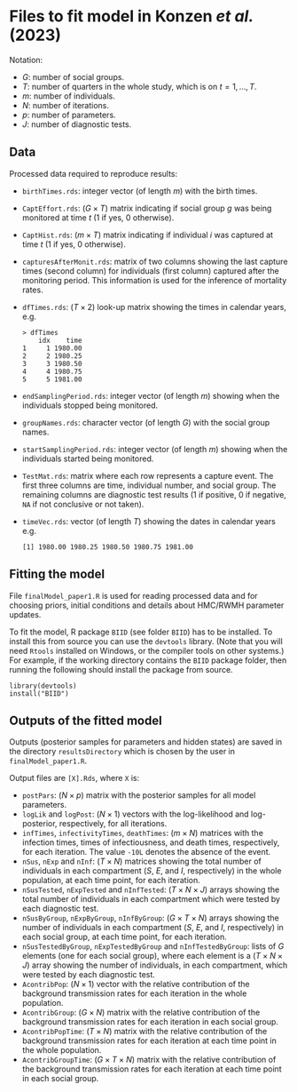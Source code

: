# Files to fit model in Konzen *et al.* (2023)

Notation:

* $G$: number of social groups.
* $T$: number of quarters in the whole study, which is on $t = 1, \dots, T$.
* $m$: number of individuals.
* $N$: number of iterations.
* $p$: number of parameters.
* $J$: number of diagnostic tests.

## Data

Processed data required to reproduce results:

* `birthTimes.rds`: integer vector (of length $m$) with the birth times.
* `CaptEffort.rds`: ($G \times T$) matrix indicating if social group $g$ was being monitored at time $t$ (1 if yes, 0 otherwise).
* `CaptHist.rds`: ($m \times T$) matrix indicating if individual $i$ was captured at time $t$ (1 if yes, 0 otherwise).
* `capturesAfterMonit.rds`: matrix of two columns showing the last capture times (second column) for individuals (first column) captured after the monitoring period. This information is used for the inference of mortality rates.
* `dfTimes.rds`: ($T \times 2$) look-up matrix showing the times in calendar years, e.g.
  
  ```
  > dfTimes
      idx    time
  1     1 1980.00
  2     2 1980.25
  3     3 1980.50
  4     4 1980.75
  5     5 1981.00
  ```
  
* `endSamplingPeriod.rds`: integer vector (of length $m$) showing when the individuals stopped being monitored.
* `groupNames.rds`: character vector (of length $G$) with the social group names.
* `startSamplingPeriod.rds`: integer vector (of length $m$) showing when the individuals started being monitored.
* `TestMat.rds`: matrix where each row represents a capture event. The first three columns are time, individual number, and social group. The remaining columns are diagnostic test results (1 if positive, 0 if negative, `NA` if not conclusive or not taken).
* `timeVec.rds`: vector (of length $T$) showing the dates in calendar years e.g.
  
  ```
  [1] 1980.00 1980.25 1980.50 1980.75 1981.00
  ```

## Fitting the model

File `finalModel_paper1.R` is used for reading processed data and for choosing priors, initial conditions and details about HMC/RWMH parameter updates.

To fit the model, R package `BIID` (see folder `BIID`) has to be installed. To install this from source
you can use the `devtools` library. (Note that you will need `Rtools` installed on Windows, or the compiler tools on other systems.) For example, if the working directory contains the `BIID` package folder, then running the following should install the package from source.

```
library(devtools)
install("BIID")
```

## Outputs of the fitted model

Outputs (posterior samples for parameters and hidden states) are saved in the directory `resultsDirectory` which is chosen by the user in `finalModel_paper1.R`.

Output files are `[X].Rds`, where `X` is:

* `postPars`: ($N \times p$) matrix with the posterior samples for all model parameters.
* `logLik` and `logPost`: ($N \times 1$) vectors with the log-likelihood and log-posterior, respectively, for all iterations.
* `infTimes`, `infectivityTimes`, `deathTimes`: ($m \times N$) matrices with the infection times, times of infectiousness, and death times, respectively, for each iteration. The value `-10L` denotes the absence of the event.
* `nSus`, `nExp` and `nInf`: ($T \times N$) matrices showing the total number of individuals in each compartment ($S$, $E$, and $I$, respectively) in the whole population, at each time point, for each iteration.
* `nSusTested`, `nExpTested` and `nInfTested`: ($T \times N \times J$) arrays showing the total number of individuals in each compartment which were tested by each diagnostic test.
* `nSusByGroup`, `nExpByGroup`, `nInfByGroup`:  ($G \times T \times N$) arrays showing the number of individuals in each compartment ($S$, $E$, and $I$, respectively) in each social group, at each time point, for each iteration.
* `nSusTestedByGroup`, `nExpTestedByGroup` and `nInfTestedByGroup`: lists of $G$ elements (one for each social group), where each element is a ($T \times N \times J$) array showing the number of individuals, in each compartment, which were tested by each diagnostic test.
* `AcontribPop`: ($N \times 1$) vector with the relative contribution of the background transmission rates for each iteration in the whole population.
* `AcontribGroup`: ($G \times N$) matrix with the relative contribution of the background transmission rates for each iteration in each social group.
* `AcontribPopTime`: ($T \times N$) matrix with the relative contribution of the background transmission rates for each iteration at each time point in the whole population.
* `AcontribGroupTime`: ($G \times T \times N$) matrix with the relative contribution of the background transmission rates for each iteration at each time point in each social group.
